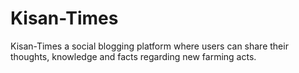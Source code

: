 # Kisan-Times

Kisan-Times a social blogging platform where users can share their thoughts, knowledge and facts regarding new farming acts.
